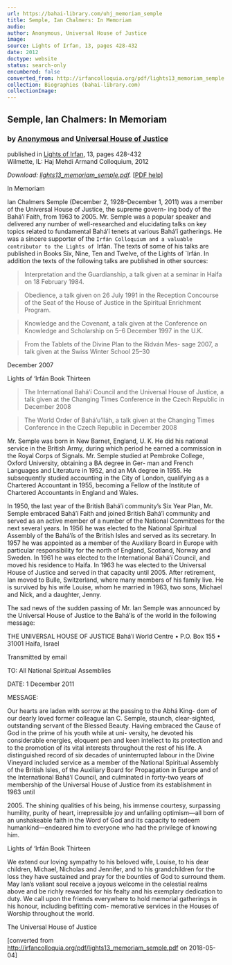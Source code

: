 ```yaml
---
url: https://bahai-library.com/uhj_memoriam_semple
title: Semple, Ian Chalmers: In Memoriam
audio: 
author: Anonymous, Universal House of Justice
image: 
source: Lights of Irfan, 13, pages 428-432
date: 2012
doctype: website
status: search-only
encumbered: false
converted_from: http://irfancolloquia.org/pdf/lights13_memoriam_semple.pdf
collection: Biographies (bahai-library.com)
collectionImage: 
---
```



## Semple, Ian Chalmers: In Memoriam

### by [Anonymous](https://bahai-library.com/author/Anonymous) and [Universal House of Justice](https://bahai-library.com/author/Universal%20House%20of%20Justice)

published in [Lights of Irfan](http://bahai-library.com/lights_irfan_13), 13, pages 428-432  
Wilmette, IL: Haj Mehdi Armand Colloquium, 2012


_Download: [lights13\_memoriam\_semple.pdf](http://irfancolloquia.org/pdf/lights13_memoriam_semple.pdf)._ \[[PDF help](https://bahai-library.com/pdf/)\]


In Memoriam

Ian Chalmers Semple (December 2, 1928–December 1, 2011) was
a member of the Universal House of Justice, the supreme govern-
ing body of the Bahá’í Faith, from 1963 to 2005. Mr. Semple was
a popular speaker and delivered any number of well-researched and
elucidating talks on key topics related to fundamental Bahá’í tenets
at various Bahá’í gatherings. He was a sincere supporter of the `Irfán
Colloquium and a valuable contributor to the Lights of `Irfán. The
texts of some of his talks are published in Books Six, Nine, Ten and
Twelve, of the Lights of `Irfán. In addition the texts of the following
talks are published in other sources:

> Interpretation and the Guardianship, a talk given at a seminar
> in Haifa on 18 February 1984.

> Obedience, a talk given on 26 July 1991 in the Reception
> Concourse of the Seat of the House of Justice in the Spiritual
> Enrichment Program.

> Knowledge and the Covenant, a talk given at the Conference
> on Knowledge and Scholarship on 5–6 December 1997 in
> the U.K.

> From the Tablets of the Divine Plan to the Ridván Mes-
> sage 2007, a talk given at the Swiss Winter School 25–30

December 2007

Lights of ‘Irfán Book Thirteen

> The International Bahá’í Council and the Universal House of
> Justice, a talk given at the Changing Times Conference in the
> Czech Republic in December 2008

> The World Order of Bahá’u’lláh, a talk given at the Changing
> Times Conference in the Czech Republic in December 2008

Mr. Semple was born in New Barnet, England, U. K. He did his
national service in the British Army, during which period he earned
a commission in the Royal Corps of Signals. Mr. Semple studied at
Pembroke College, Oxford University, obtaining a BA degree in Ger-
man and French Languages and Literature in 1952, and an MA degree
in 1955. He subsequently studied accounting in the City of London,
qualifying as a Chartered Accountant in 1955, becoming a Fellow of
the Institute of Chartered Accountants in England and Wales.

In 1950, the last year of the British Bahá’í community’s Six Year
Plan, Mr. Semple embraced Bahá’í Faith and joined British Bahá’í
community and served as an active member of a number of the
National Committees for the next several years. In 1956 he was elected
to the National Spiritual Assembly of the Bahá’ís of the British Isles
and served as its secretary. In 1957 he was appointed as a member of
the Auxiliary Board in Europe with particular responsibility for the
north of England, Scotland, Norway and Sweden. In 1961 he was
elected to the International Bahá’í Council, and moved his residence
to Haifa. In 1963 he was elected to the Universal House of Justice
and served in that capacity until 2005. After retirement, Ian moved
to Bulle, Switzerland, where many members of his family live. He
is survived by his wife Louise, whom he married in 1963, two sons,
Michael and Nick, and a daughter, Jenny.

The sad news of the sudden passing of Mr. Ian Semple was announced
by the Universal House of Justice to the Bahá’ís of the world in the
following message:

THE UNIVERSAL HOUSE OF JUSTICE
Bahá’í World Centre • P.O. Box 155 • 31001 Haifa, Israel

Transmitted by email

TO: All National Spiritual Assemblies

DATE: 1 December 2011

MESSAGE:

Our hearts are laden with sorrow at the passing to the Abhá King-
dom of our dearly loved former colleague Ian C. Semple, staunch,
clear-sighted, outstanding servant of the Blessed Beauty. Having
embraced the Cause of God in the prime of his youth while at uni-
versity, he devoted his considerable energies, eloquent pen and keen
intellect to its protection and to the promotion of its vital interests
throughout the rest of his life. A distinguished record of six decades
of uninterrupted labour in the Divine Vineyard included service as a
member of the National Spiritual Assembly of the British Isles, of the
Auxiliary Board for Propagation in Europe and of the International
Bahá’í Council, and culminated in forty-two years of membership of
the Universal House of Justice from its establishment in 1963 until

2005\. The shining qualities of his being, his immense courtesy,
surpassing humility, purity of heart, irrepressible joy and unfailing
optimism—all born of an unshakeable faith in the Word of God
and its capacity to redeem humankind—endeared him to everyone
who had the privilege of knowing him.

Lights of ‘Irfán Book Thirteen

We extend our loving sympathy to his beloved wife, Louise, to his dear
children, Michael, Nicholas and Jennifer, and to his grandchildren for
the loss they have sustained and pray for the bounties of God to
surround them. May Ian’s valiant soul receive a joyous welcome in
the celestial realms above and be richly rewarded for his fealty and his
exemplary dedication to duty. We call upon the friends everywhere
to hold memorial gatherings in his honour, including befitting com-
memorative services in the Houses of Worship throughout the world.

The Universal House of Justice


[converted from http://irfancolloquia.org/pdf/lights13_memoriam_semple.pdf on 2018-05-04]


